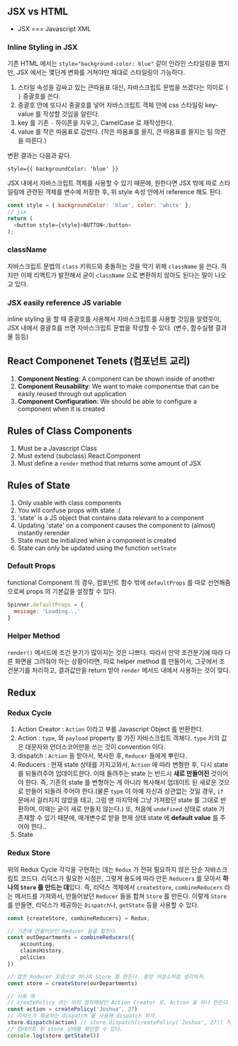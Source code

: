 ## JSX vs HTML

- JSX === Javascript XML

### Inline Styling in JSX

  기존 HTML 에서는 `style="background-color: blue"` 같이 인라인 스타일링을 했지만, JSX 에서는 몇단계 변화를 거쳐야만 제대로 스타일링이 가능하다. 

  1. 스타일 속성을 감싸고 있는 큰따옴표 대신, 자바스크립트 문법을 쓰겠다는 의미로 `{ }` 중괄호를 쓴다.
  1. 중괄호 안에 또다시 중괄호를 넣어 자바스크립트 객체 안에 css 스타일링 key-value 를 작성할 것임을 알린다.
  1. key 를 기존 `-` 하이픈을 지우고, CamelCase 로 재작성한다.
  1. value 를 작은 따옴표로 감싼다. (작은 따옴표를 쓸지, 큰 따옴표를 쓸지는 팀 의견을 따른다.)

  변환 결과는 다음과 같다.

  `style={{ backgroundColor: 'blue' }}`

  JSX 내에서 자바스크립트 객체를 사용할 수 있기 때문에, 원한다면 JSX 밖에 따로 스타일링에 관련된 객체를 변수에 저장한 후, 위 style 속성 안에서 reference 해도 된다.

  ```javascript
  const style = { backgroundColor: 'blue', color: 'white' };
  // jsx
  return (
    <button style={style}>BUTTON</button>
  );
  ```

### className

자바스크립트 문법의 `class` 키워드와 충돌하는 것을 막기 위해 `className` 을 쓴다. 하지만 이제 리액트가 발전해서 굳이 `className` 으로 변환하지 않아도 된다는 말이 나오고 있다.

### JSX easily reference JS variable 

inline styling 을 할 때 중괄호를 사용해서 자바스크립트를 사용할 것임을 알렸듯이, JSX 내에서 중괄호를 쓰면 자바스크립트 문법을 작성할 수 있다. (변수, 함수실행 결과물 등등)


## React Componenet Tenets (컴포넌트 교리)

1. **Component Nesting**: A component can be shown inside of another
1. **Component Reusability**: We want to make componentse that can be easily reused through out application
1. **Component Configuration**: We should be able to configure a component when it is created

## Rules of Class Components

1. Must be a Javascript Class
1. Must extend (subclass) React.Component
1. Must define a `render` method that returns some amount of JSX

## Rules of State

1. Only usable with class components
1. You will confuse props with state :(
1. 'state' is a JS object that contains data relevant to a component
1. Updating 'state' on a component causes the component to (almost) instantly rerender
1. State must be initialized when a component is created
1. State can only be updated using the function `setState`

### Default Props
functional Component 의 경우, 컴포넌트 함수 밖에 `defaultProps` 를 따로 선언해줌으로써 props 의 기본값을 설정할 수 있다.

```javascript
Spinner.defaultProps = {
  message: 'Loading...'
}
```

### Helper Method
`render()` 메서드에 조건 분기가 많아지는 것은 나쁘다. 따라서 만약 조건분기에 따라 다른 화면을 그려줘야 하는 상황이라면, 따로 helper method 를 만들어서, 그곳에서 조건분기를 처리하고, 결과값만을 return 받아 `render` 메서드 내에서 사용하는 것이 맞다.



## Redux

### Redux Cycle

1. Action Creator : `Action` 이라고 부를 Javascript Object 를 반환한다.
2. Action : `type`, 와 `payload` property 를 가진 자바스크립트 객체다. `type` 키의 값은 대문자와 언더스코어만을 쓰는 것이 convention 이다.
3. dispatch : `Action` 을 받아서, 복사한 후, `Reducer` 들에게  뿌린다.
4. Reducers :  현재 state 상태를 가지고와서, `Action` 에 따라 변형한 후, 다시 state 를 되돌려주어 업데이트한다.  이때 돌려주는 state 는 반드시 **새로 만들어진** 것이어야 한다. 즉, 기존의 state 를 변형하는 게 아니라 복사해서 업데이트 된 새로운 것으로 만들어 되돌려 주어야 한다.(물론 `type` 이 아예 자신과 상관없는 것일 경우, `if` 문에서 걸러지지 않았을 테고, 그럼 맨 마지막에 그냥 가져왔던 state 를 그대로 반환하며, 이때는 굳이 새로 만들지 않는다.)   또, 처음에 `undefined` 상태로 state 가 존재할 수 있기 때문에, 매개변수로 받을 현재 상태 state 에 **default value** 를 주어야 한다..
5. State

### Redux Store

위의 Redux Cycle 각각을 구현하는 데는 `Redux` 가 전혀 필요하지 않은 단순 자바스크립트 코드다. 리덕스가 필요한 시점은, 그렇게 용도에 따라 만든 `Reducers` 를 모아서 **하나의 `Store` 를 만드는 데**있다. 즉, 리덕스 객체에서 `createStore`, `combineReducers` 라는 메서드를 가져와서, 만들어놨던 `Reducer` 들을 합쳐 `Store` 를 만든다. 이렇게 `Store`를 만들면, 리덕스가 제공하는 `Dispatch`나, `getState` 등을 사용할 수 있다. 



```javascript
const {createStore, combineReducers} = Redux;

// 기존에 만들어놨던 Reducer 들을 합친다.
const outDepartments = combineReducers({
    accounting,
    claimsHistory,
    policies
})

// 합친 Reducer 모음으로 하나의 Store 를 만든다. 중앙 저장소처럼 생각하자.
const store = createStore(ourDepartments)

// 사용 예
// createPolicy 라는 미리 정의해놨던 Action Creator 로, Action 을 하나 만든다.
const action = createPolicy('Joshua', 27)
// 리덕스가 제공하는 dispatch 를 사용해 dispatch 하자.
store.dispatch(action) // store.dispatch(createPolicy('Joshua', 27)) 처럼 줄여서 사용해도 된다.
// 업데이트 된 store 상태를 확인할 수 있다.
console.log(store.getState())
```

